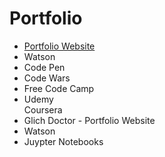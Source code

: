 # Portfolio

<html>
  <body>
    <ul>
		<li><a href="http://glitchdoctor.net">Portfolio Website</a></li>
		<li>Watson</li>
		<li>Code Pen</li>
		<li>Code Wars</li>
		<li>Free Code Camp</li>
		<li>Udemy</li>
		<l1>Coursera</l1>
		<li>Glich Doctor - Portfolio Website</li>
		<li>Watson</li>
		<li>Juypter Notebooks</li>
	</ul>
  </body>
</html>
